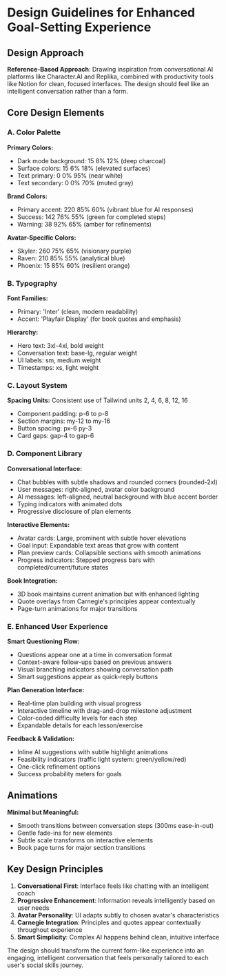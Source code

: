 # Design Guidelines for Enhanced Goal-Setting Experience

## Design Approach
**Reference-Based Approach**: Drawing inspiration from conversational AI platforms like Character.AI and Replika, combined with productivity tools like Notion for clean, focused interfaces. The design should feel like an intelligent conversation rather than a form.

## Core Design Elements

### A. Color Palette
**Primary Colors:**
- Dark mode background: 15 8% 12% (deep charcoal)
- Surface colors: 15 6% 18% (elevated surfaces)
- Text primary: 0 0% 95% (near white)
- Text secondary: 0 0% 70% (muted gray)

**Brand Colors:**
- Primary accent: 220 85% 60% (vibrant blue for AI responses)
- Success: 142 76% 55% (green for completed steps)
- Warning: 38 92% 65% (amber for refinements)

**Avatar-Specific Colors:**
- Skyler: 260 75% 65% (visionary purple)
- Raven: 210 85% 55% (analytical blue)
- Phoenix: 15 85% 60% (resilient orange)

### B. Typography
**Font Families:**
- Primary: 'Inter' (clean, modern readability)
- Accent: 'Playfair Display' (for book quotes and emphasis)

**Hierarchy:**
- Hero text: 3xl-4xl, bold weight
- Conversation text: base-lg, regular weight
- UI labels: sm, medium weight
- Timestamps: xs, light weight

### C. Layout System
**Spacing Units:** Consistent use of Tailwind units 2, 4, 6, 8, 12, 16
- Component padding: p-6 to p-8
- Section margins: my-12 to my-16
- Button spacing: px-6 py-3
- Card gaps: gap-4 to gap-6

### D. Component Library

**Conversational Interface:**
- Chat bubbles with subtle shadows and rounded corners (rounded-2xl)
- User messages: right-aligned, avatar color background
- AI messages: left-aligned, neutral background with blue accent border
- Typing indicators with animated dots
- Progressive disclosure of plan elements

**Interactive Elements:**
- Avatar cards: Large, prominent with subtle hover elevations
- Goal input: Expandable text areas that grow with content
- Plan preview cards: Collapsible sections with smooth animations
- Progress indicators: Stepped progress bars with completed/current/future states

**Book Integration:**
- 3D book maintains current animation but with enhanced lighting
- Quote overlays from Carnegie's principles appear contextually
- Page-turn animations for major transitions

### E. Enhanced User Experience

**Smart Questioning Flow:**
- Questions appear one at a time in conversation format
- Context-aware follow-ups based on previous answers
- Visual branching indicators showing conversation path
- Smart suggestions appear as quick-reply buttons

**Plan Generation Interface:**
- Real-time plan building with visual progress
- Interactive timeline with drag-and-drop milestone adjustment
- Color-coded difficulty levels for each step
- Expandable details for each lesson/exercise

**Feedback & Validation:**
- Inline AI suggestions with subtle highlight animations
- Feasibility indicators (traffic light system: green/yellow/red)
- One-click refinement options
- Success probability meters for goals

## Animations
**Minimal but Meaningful:**
- Smooth transitions between conversation steps (300ms ease-in-out)
- Gentle fade-ins for new elements
- Subtle scale transforms on interactive elements
- Book page turns for major section transitions

## Key Design Principles
1. **Conversational First**: Interface feels like chatting with an intelligent coach
2. **Progressive Enhancement**: Information reveals intelligently based on user needs
3. **Avatar Personality**: UI adapts subtly to chosen avatar's characteristics
4. **Carnegie Integration**: Principles and quotes appear contextually throughout experience
5. **Smart Simplicity**: Complex AI happens behind clean, intuitive interface

The design should transform the current form-like experience into an engaging, intelligent conversation that feels personally tailored to each user's social skills journey.